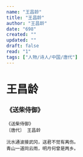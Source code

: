 ```yaml
---
name: "王昌龄"
title: "王昌龄"
author: "王昌龄"
date: "698"
created: ""
updated: ""
draft: false
read: "1"
tags: ["人物/诗人/中国/唐代"]
---
```


# 王昌龄

### 《送柴侍御》

```
《送柴侍御》
〔唐代〕 王昌龄

沅水通波接武冈，送君不觉有离伤。
青山一道同云雨，明月何曾是两乡。
```
